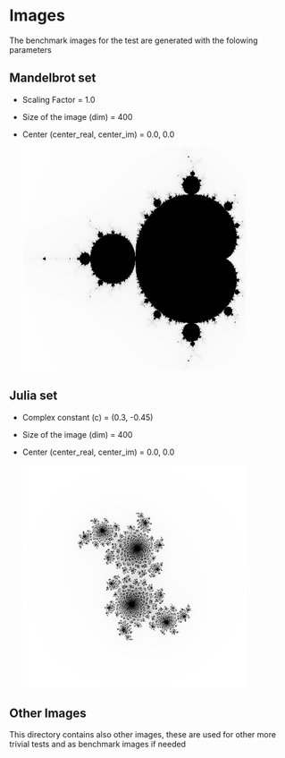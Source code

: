 # Images

The benchmark images for the test are generated with the folowing parameters

## Mandelbrot set

- Scaling Factor = 1.0
- Size of the image (dim) = 400
- Center (center_real, center_im) = 0.0, 0.0

   <img src="https://github.com/Isi2000/EZFRACTALS/blob/main/TEST_IMAGES/1.000000.png" data-canonical-src="https://github.com/Isi2000/EZFRACTALS/blob/main/TEST_IMAGES/1.000000.png" width="400" height="400" />


## Julia set

- Complex constant (c) = (0.3, -0.45)
- Size of the image (dim) = 400
- Center (center_real, center_im) = 0.0, 0.0

   <img src="https://github.com/Isi2000/EZFRACTALS/blob/main/TEST_IMAGES/0.300000_-0.450000.png" data-canonical-src="https://github.com/Isi2000/EZFRACTALS/blob/main/TEST_IMAGES/0.300000_-0.450000.png" width="400" height="400" />


## Other Images

This directory contains also other images, these are used for other more trivial tests and as benchmark images if needed
